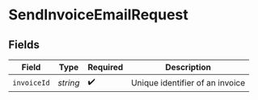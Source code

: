 # SendInvoiceEmailRequest


## Fields

| Field                           | Type                            | Required                        | Description                     |
| ------------------------------- | ------------------------------- | ------------------------------- | ------------------------------- |
| `invoiceId`                     | *string*                        | :heavy_check_mark:              | Unique identifier of an invoice |